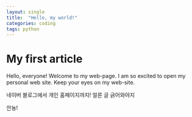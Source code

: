 ```yaml
---
layout: single
title:  "Hello, my world!"
categories: coding
tags: python
---
```


# My first article

Hello, everyone! Welcome to my web-page. 
I am so excited to open my personal web site. Keep your eyes on my web-site.

네이버 블로그에서 개인 홈페이지까지!
얼른 글 긁어와야지

안뇽!
